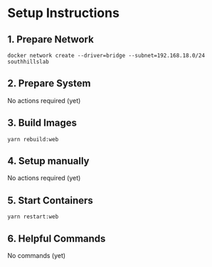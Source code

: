 # Setup Instructions

## 1. Prepare Network

```
docker network create --driver=bridge --subnet=192.168.18.0/24 southhillslab
```

## 2. Prepare System

No actions required (yet)

## 3. Build Images

```
yarn rebuild:web
```

## 4. Setup manually

No actions required (yet)

## 5. Start Containers

```
yarn restart:web
```

## 6. Helpful Commands

No commands (yet)
